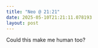 ```yaml
---
title: "Neo @ 21:21"
date: 2025-05-10T21:21:11.078193
layout: post
---
```


Could this make me human too?